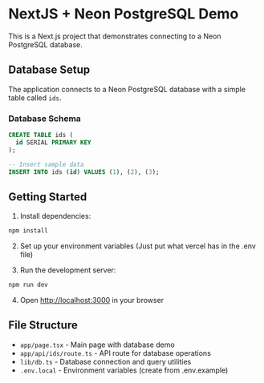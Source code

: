 # NextJS + Neon PostgreSQL Demo

This is a Next.js project that demonstrates connecting to a Neon PostgreSQL database.

## Database Setup

The application connects to a Neon PostgreSQL database with a simple table called `ids`.

### Database Schema

```sql
CREATE TABLE ids (
  id SERIAL PRIMARY KEY
);

-- Insert sample data
INSERT INTO ids (id) VALUES (1), (2), (3);
```

## Getting Started

1. Install dependencies:

```bash
npm install
```

2. Set up your environment variables (Just put what vercel has in the .env file)

3. Run the development server:

```bash
npm run dev
```

4. Open [http://localhost:3000](http://localhost:3000) in your browser

## File Structure

- `app/page.tsx` - Main page with database demo
- `app/api/ids/route.ts` - API route for database operations
- `lib/db.ts` - Database connection and query utilities
- `.env.local` - Environment variables (create from .env.example)
